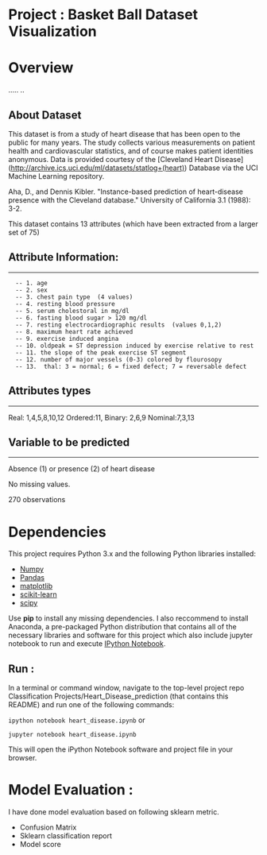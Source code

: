 # Project : Basket Ball Dataset Visualization

# Overview

.....
..

## About Dataset

This dataset is from a study of heart disease that has been open to the public for many years. The study collects various measurements on patient health and cardiovascular statistics, and of course makes patient identities anonymous.
Data is provided courtesy of the [Cleveland Heart Disease] (http://archive.ics.uci.edu/ml/datasets/statlog+(heart)) Database via the UCI Machine Learning repository.

Aha, D., and Dennis Kibler. "Instance-based prediction of heart-disease presence with the Cleveland database." University of California 3.1 (1988): 3-2.

This dataset contains 13 attributes (which have been extracted from
a larger set of 75)       

## Attribute Information:
------------------------
      -- 1. age       
      -- 2. sex       
      -- 3. chest pain type  (4 values)       
      -- 4. resting blood pressure  
      -- 5. serum cholestoral in mg/dl      
      -- 6. fasting blood sugar > 120 mg/dl       
      -- 7. resting electrocardiographic results  (values 0,1,2) 
      -- 8. maximum heart rate achieved  
      -- 9. exercise induced angina    
      -- 10. oldpeak = ST depression induced by exercise relative to rest   
      -- 11. the slope of the peak exercise ST segment     
      -- 12. number of major vessels (0-3) colored by flourosopy        
      -- 13.  thal: 3 = normal; 6 = fixed defect; 7 = reversable defect     

## Attributes types
-----------------

Real: 1,4,5,8,10,12
Ordered:11,
Binary: 2,6,9
Nominal:7,3,13

## Variable to be predicted
------------------------
Absence (1) or presence (2) of heart disease

No missing values.

270 observations

# Dependencies
This project requires Python 3.x and the following Python libraries installed:
- [Numpy](http://www.numpy.org/)
- [Pandas](http://pandas.pydata.org/)
- [matplotlib](https://matplotlib.org/)
- [scikit-learn](https://scikit-learn.org/stable/)
- [scipy](https://www.scipy.org/)

Use **pip** to install any missing dependencies.
I also reccommend to install Anaconda, a pre-packaged Python distribution that contains all of the necessary libraries and software for this project which also include jupyter notebook to run and execute [IPython Notebook](http://ipython.org/notebook.html).

## Run :

In a terminal or command window, navigate to the top-level project repo Classification Projects/Heart_Disease_prediction (that contains this README) and run one of the following commands:

```ipython notebook heart_disease.ipynb```
or

```jupyter notebook heart_disease.ipynb```

This will open the iPython Notebook software and project file in your browser.

# Model Evaluation :
I have done model evaluation based on following sklearn metric.
- Confusion Matrix
- Sklearn classification report
- Model score
